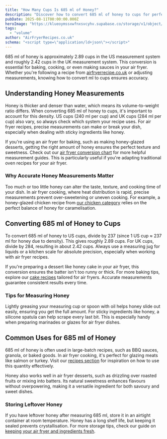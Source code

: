 ```yaml
---
title: "How Many Cups Is 685 ml of Honey?"
description: "Discover how to convert 685 ml of honey to cups for perfect baking and cooking every time. Get precise measurements for UK and US cups."
pubDate: 2025-08-11T00:00:00.000Z
heroImage: "https://klueoymssxwfnxsvcyhv.supabase.co/storage/v1/object/public/md/how-many-cups-is-685-ml-of-honey-a5fc97b3.webp"
tags:
  - "volume"
author: "AirFryerRecipes.co.uk"
schema: "<script type=\"application/ld+json\"></script>"
---
```


<p>685 ml of honey is approximately 2.89 cups in the US measurement system and roughly 2.42 cups in the UK measurement system. This conversion is essential for baking, cooking, or even making sauces in your air fryer. Whether you're following a recipe from <a href=https://www.airfryerrecipe.co.uk>airfryerrecipe.co.uk</a> or adjusting measurements, knowing how to convert ml to cups ensures accuracy.</p>

<h2>Understanding Honey Measurements</h2>  
<p>Honey is thicker and denser than water, which means its volume-to-weight ratio differs. When converting 685 ml of honey to cups, it's important to account for this density. US cups (240 ml per cup) and UK cups (284 ml per cup) also vary, so always check which system your recipe uses. For air fryer recipes, precise measurements can make or break your dish, especially when dealing with sticky ingredients like honey.</p>  
<p>If you're using an air fryer for baking, such as making honey-glazed desserts, getting the right amount of honey ensures the perfect texture and sweetness. Check out our <a href=https://www.airfryerrecipe.co.uk/air-fryer-conversion-chart>air fryer conversion chart</a> for more helpful measurement guides. This is particularly useful if you're adapting traditional oven recipes for your air fryer.</p>  

<h3>Why Accurate Honey Measurements Matter</h3>  
<p>Too much or too little honey can alter the taste, texture, and cooking time of your dish. In air fryer cooking, where heat distribution is rapid, precise measurements prevent over-sweetening or uneven cooking. For example, a honey-glazed chicken recipe from <a href=https://www.airfryerrecipe.co.uk/recipe-category/chicken>our chicken category</a> relies on the perfect balance of honey for caramelisation.</p>  

<h2>Converting 685 ml of Honey to Cups</h2>  
<p>To convert 685 ml of honey to US cups, divide by 237 (since 1 US cup ≈ 237 ml for honey due to density). This gives roughly 2.89 cups. For UK cups, divide by 284, resulting in about 2.42 cups. Always use a measuring jug for liquids or a kitchen scale for absolute precision, especially when working with air fryer recipes.</p>  
<p>If you're preparing a dessert like honey cake in your air fryer, this conversion ensures the batter isn't too runny or thick. For more baking tips, explore our <a href=https://www.airfryerrecipe.co.uk/recipe-category/cakes>cake recipes</a> tailored for air fryers. Accurate measurements guarantee consistent results every time.</p>  

<h3>Tips for Measuring Honey</h3>  
<p>Lightly greasing your measuring cup or spoon with oil helps honey slide out easily, ensuring you get the full amount. For sticky ingredients like honey, a silicone spatula can help scrape every last bit. This is especially handy when preparing marinades or glazes for air fryer dishes.</p>  

<h2>Common Uses for 685 ml of Honey</h2>  
<p>685 ml of honey is often used in large-batch recipes, such as BBQ sauces, granola, or baked goods. In air fryer cooking, it's perfect for glazing meats like salmon or turkey. Visit our <a href=https://www.airfryerrecipe.co.uk/recipes>recipes section</a> for inspiration on how to use this quantity effectively.</p>  
<p>Honey also works well in air fryer desserts, such as drizzling over roasted fruits or mixing into batters. Its natural sweetness enhances flavours without overpowering, making it a versatile ingredient for both savoury and sweet dishes.</p>  

<h3>Storing Leftover Honey</h3>  
<p>If you have leftover honey after measuring 685 ml, store it in an airtight container at room temperature. Honey has a long shelf life, but keeping it sealed prevents crystallisation. For more storage tips, check our guide on <a href=https://www.airfryerrecipe.co.uk/air-fryer-cleaner>keeping your air fryer and ingredients fresh</a>.</p>